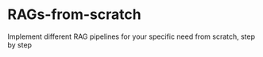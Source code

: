 # RAGs-from-scratch
Implement different RAG pipelines for your specific need from scratch, step by step
